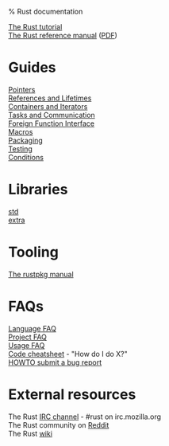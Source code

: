 % Rust documentation

<!-- Completely hide the TOC and the section numbers -->
<style type="text/css">
#TOC { display: none; }
.header-section-number { display: none; }
</style>

[The Rust tutorial](tutorial.html)  
[The Rust reference manual](rust.html) ([PDF](rust.pdf))  

# Guides

[Pointers](guide-pointers.html)  
[References and Lifetimes](guide-lifetimes.html)  
[Containers and Iterators](guide-container.html)  
[Tasks and Communication](guide-tasks.html)  
[Foreign Function Interface](guide-ffi.html)  
[Macros](guide-macros.html)  
[Packaging](guide-rustpkg.html)  
[Testing](guide-testing.html)  
[Conditions](guide-conditions.html)  

# Libraries

[std](std/index.html)  
[extra](extra/index.html)  

# Tooling

[The rustpkg manual](rustpkg.html)  

# FAQs

[Language FAQ](complement-lang-faq.html)  
[Project FAQ](complement-project-faq.html)  
[Usage FAQ](complement-usage-faq.html)  
[Code cheatsheet](complement-cheatsheet.html) - "How do I do X?"  
[HOWTO submit a bug report](complement-bugreport.html)  

# External resources

The Rust [IRC channel](http://chat.mibbit.com/?server=irc.mozilla.org&channel=%23rust) - #rust on irc.mozilla.org  
The Rust community on [Reddit](http://reddit.com/r/rust)  
The Rust [wiki](http://github.com/mozilla/rust/wiki)  

